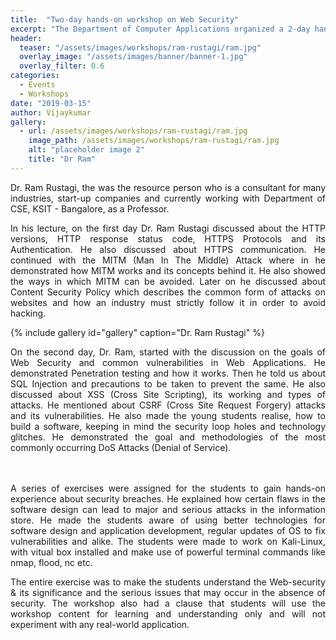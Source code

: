 ```yaml
---
title:  "Two-day hands-on workshop on Web Security"
excerpt: "The Department of Computer Applications organized a 2-day hands-on workshop on Web Security for the students of 4th Sem MCA on 11th and 12th March 2019"
header:
  teaser: "/assets/images/workshops/ram-rustagi/ram.jpg"
  overlay_image: "/assets/images/banner/banner-1.jpg"
  overlay_filter: 0.6
categories: 
  - Events
  - Workshops
date: "2019-03-15"
author: Vijaykumar
gallery:
  - url: /assets/images/workshops/ram-rustagi/ram.jpg
    image_path: /assets/images/workshops/ram-rustagi/ram.jpg
    alt: "placeholder image 2"
    title: "Dr Ram"
---
```


<div style="text-align:justify">
Dr. Ram Rustagi, the was the resource person who is a consultant for many industries, start-up companies and currently working with Department of CSE, KSIT - Bangalore, as a Professor.

In his lecture, on the first day Dr. Ram Rustagi discussed about the HTTP versions, HTTP response status code, HTTPS Protocols and its Authentication. He also discussed about HTTPS communication. He continued with the MITM (Man In The Middle) Attack where in he demonstrated how MITM works and its concepts behind it. He also showed the ways in which MITM can be avoided. Later on he discussed about Content Security Policy  which describes the common form of attacks on websites and how an industry must strictly follow it in order to avoid hacking.

{% include gallery id="gallery" caption="Dr. Ram Rustagi" %}

On the second day, Dr. Ram, started with the discussion on the goals of Web Security and common vulnerabilities in Web Applications. He demonstrated Penetration testing and how it works. Then he told us about SQL Injection and precautions to be taken to prevent the same.  He also discussed about XSS (Cross Site Scripting), its working and types of attacks. He mentioned about CSRF (Cross Site Request Forgery) attacks and its vulnerabilities. He also made the young students realise, how to build a software, keeping in mind the security loop holes and technology glitches. He demonstrated the goal and methodologies of the most commonly occurring DoS Attacks (Denial of Service).

<br/>
<br/>
A series of exercises were assigned for the students to gain hands-on experience about security breaches.  He explained how certain flaws in the software design can lead to major and serious attacks in the information store.  He made the students aware of using better technologies for software design and application development, regular updates of OS to fix vulnerabilities and alike.  The students were made to work on Kali-Linux, with vitual box installed and make use of powerful terminal commands like nmap, flood, nc etc. 

The entire exercise was to make the students understand the Web-security & its significance and the serious issues that may occur in the absence of security. The workshop also had a clause that students will use the workshop content for learning and understanding only and will not experiment with any real-world application.
</div>
